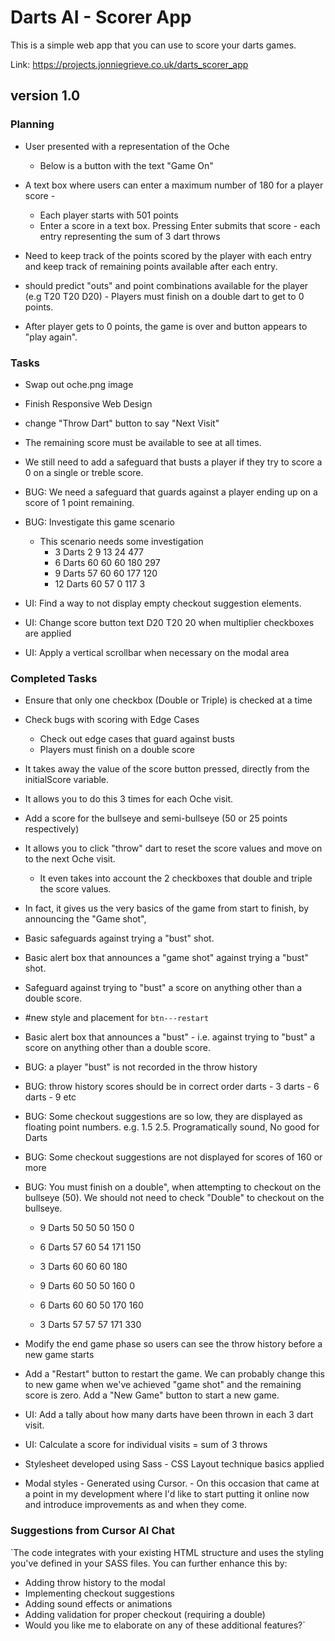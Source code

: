 # Darts AI - Scorer App

This is a simple web app that you can use to score your darts games.

Link: https://projects.jonniegrieve.co.uk/darts_scorer_app

## version 1.0 

### Planning

+ User presented with a representation of the Oche
  + Below is a button with the text "Game On"
  
+ A text box where users can enter a maximum number of 180 for a player score - 
  + Each player starts with 501 points
  + Enter a score in a text box. Pressing Enter submits that score - each entry representing the sum of 3 dart throws

+ Need to keep track of the points scored by the player with each entry and keep track of remaining points available after each entry.

+ should predict "outs" and point combinations available for the player (e.g T20 T20 D20) - Players must finish on a double dart to get to 0 points.

+ After player gets to 0 points, the game is over and button appears to "play again".

### Tasks

+ Swap out oche.png image
+ Finish Responsive Web Design
+ change "Throw Dart" button to say "Next Visit"
+ The remaining score must be available to see at all times.
+ We still need to add a safeguard that busts a player if they try to score a 0 on a single or treble score. 
+ BUG: We need a safeguard that guards against a player ending up on a score of 1 point remaining.
+ BUG: Investigate this game scenario
    + This scenario needs some investigation
        + 3 Darts	2 9 13	24	477
        + 6 Darts	60 60 60	180	297
        + 9 Darts	57 60 60	177	120
        + 12 Darts	60 57 0	117	3

+ UI: Find a way to not display empty checkout suggestion elements.
+ UI: Change score button text D20 T20 20 when multiplier checkboxes are applied
+ UI: Apply a vertical scrollbar when necessary on the modal area



### Completed Tasks

+ Ensure that only one checkbox (Double or Triple) is checked at a time
+ Check bugs with scoring with Edge Cases
    + Check out edge cases that guard against busts
    + Players must finish on a double score
+ It takes away the value of the score button pressed, directly from the initialScore variable. 
+ It allows you to do this 3 times for each Oche visit. 
+ Add a score for the bullseye and semi-bullseye (50 or 25 points respectively)
+ It allows you to click "throw" dart to reset the score values and move on to the next Oche visit. 
    + It even takes into account the 2 checkboxes that double and triple the score values. 
+ In fact, it gives us the very basics of the game from start to finish, by announcing the "Game shot", 
+ Basic safeguards against trying a "bust" shot.
+ Basic alert box that announces a "game shot" against trying a "bust" shot.
+ Safeguard against trying to "bust" a score on anything other than a double score.
+ #new style and placement for `btn---restart`
+ Basic alert box that announces a "bust" - i.e. against trying to "bust" a score on anything other than a double score.

+ BUG: a player "bust" is not recorded in the throw history
+ BUG: throw history scores should be in correct order darts - 3 darts - 6 darts - 9 etc
+ BUG: Some checkout suggestions are so low, they are displayed as floating point numbers. e.g. 1.5  2.5. Programatically sound,  No good for Darts
+ BUG: Some checkout suggestions are not displayed for scores of 160 or more
+ BUG: You must finish on a double", when attempting to checkout on the bullseye (50). We should not need to check "Double" to checkout on the bullseye.

  + 9 Darts 50 50 50	150	0
  + 6 Darts	57 60 54	171	150
  + 3 Darts	60 60 60	180	

  + 9 Darts 60 50 50	160	0
  + 6 Darts	60 60 50	170	160
  + 3 Darts	57 57 57	171 330	

+ Modify the end game phase so users can see the throw history before a new game starts

+ Add a "Restart" button to restart the game. We can probably change this to new game when we've achieved "game shot" and the remaining score is zero. Add a "New Game" button to start a new game. 

+ UI: Add a tally about how many darts have been thrown in each 3 dart visit.

+ UI: Calculate a score for individual visits = sum of 3 throws

+ Stylesheet developed using Sass - CSS Layout technique basics applied
                
+ Modal styles - Generated using Cursor. - On this occasion that came at a point in my development where I'd like to start putting it online now and introduce improvements as and when they come.

### Suggestions from Cursor AI Chat

`The code integrates with your existing HTML structure and uses the styling you've defined in your SASS files. You can further enhance this by:
  + Adding throw history to the modal
  + Implementing checkout suggestions
  + Adding sound effects or animations
  + Adding validation for proper checkout (requiring a double)
  + Would you like me to elaborate on any of these additional features?`
